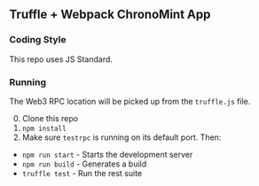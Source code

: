 ## Truffle + Webpack ChronoMint App

### Coding Style

This repo uses JS Standard.

### Running

The Web3 RPC location will be picked up from the `truffle.js` file.

0. Clone this repo
0. `npm install`
0. Make sure `testrpc` is running on its default port. Then:
  - `npm run start` - Starts the development server
  - `npm run build` - Generates a build
  - `truffle test` - Run the rest suite
